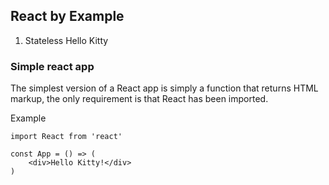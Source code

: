 ## React by Example

1. Stateless Hello Kitty 

### Simple react app

The simplest version of a React app is simply a function that returns HTML markup, the only requirement is that React has been imported.

Example

```
import React from 'react'

const App = () => (
    <div>Hello Kitty!</div>
)
```

